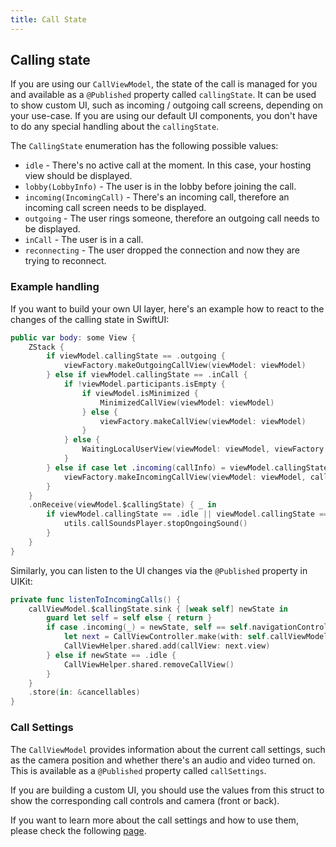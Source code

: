 ```yaml
---
title: Call State
---
```


## Calling state

If you are using our `CallViewModel`, the state of the call is managed for you and available as a `@Published` property called `callingState`. It can be used to show custom UI, such as incoming / outgoing call screens, depending on your use-case. If you are using our default UI components, you don't have to do any special handling about the `callingState`.

The `CallingState` enumeration has the following possible values:
- `idle` - There's no active call at the moment. In this case, your hosting view should be displayed.
- `lobby(LobbyInfo)` - The user is in the lobby before joining the call.
- `incoming(IncomingCall)` - There's an incoming call, therefore an incoming call screen needs to be displayed.
- `outgoing` - The user rings someone, therefore an outgoing call needs to be displayed.
- `inCall` - The user is in a call.
- `reconnecting` - The user dropped the connection and now they are trying to reconnect.

### Example handling

If you want to build your own UI layer, here's an example how to react to the changes of the calling state in SwiftUI:

```swift
public var body: some View {
    ZStack {
        if viewModel.callingState == .outgoing {
            viewFactory.makeOutgoingCallView(viewModel: viewModel)
        } else if viewModel.callingState == .inCall {
            if !viewModel.participants.isEmpty {
                if viewModel.isMinimized {
                    MinimizedCallView(viewModel: viewModel)
                } else {
                    viewFactory.makeCallView(viewModel: viewModel)
                }
            } else {
                WaitingLocalUserView(viewModel: viewModel, viewFactory: viewFactory)
            }
        } else if case let .incoming(callInfo) = viewModel.callingState {
            viewFactory.makeIncomingCallView(viewModel: viewModel, callInfo: callInfo)
        }
    }
    .onReceive(viewModel.$callingState) { _ in
        if viewModel.callingState == .idle || viewModel.callingState == .inCall {
            utils.callSoundsPlayer.stopOngoingSound()
        }
    }
}
```

Similarly, you can listen to the UI changes via the `@Published` property in UIKit:

```swift
private func listenToIncomingCalls() {
    callViewModel.$callingState.sink { [weak self] newState in
        guard let self = self else { return }
        if case .incoming(_) = newState, self == self.navigationController?.topViewController {
            let next = CallViewController.make(with: self.callViewModel)
            CallViewHelper.shared.add(callView: next.view)
        } else if newState == .idle {
            CallViewHelper.shared.removeCallView()
        }
    }
    .store(in: &cancellables)
}
```

### Call Settings

The `CallViewModel` provides information about the current call settings, such as the camera position and whether there's an audio and video turned on. This is available as a `@Published` property called `callSettings`.

If you are building a custom UI, you should use the values from this struct to show the corresponding call controls and camera (front or back).

If you want to learn more about the call settings and how to use them, please check the following [page](../client/call-viewmodel.md).